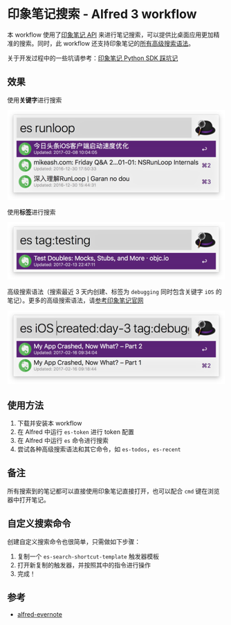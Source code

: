 
# 印象笔记搜索 - Alfred 3 workflow

本 workflow 使用了[印象笔记 API](https://dev.yinxiang.com/doc/) 来进行笔记搜索，可以提供比桌面应用更加精准的搜索。同时，此 workflow 还支持印象笔记的[所有高级搜索语法](https://dev.yinxiang.com/doc/articles/search_grammar.php)。

关于开发过程中的一些坑请参考：[印象笔记 Python SDK 踩坑记](http://www.swiftyper.com/2017/02/18/struggle-with-evernote-api/)

## 效果

使用**关键字**进行搜索

![Search by Keyword](./screenshots/search_keyword.png)

使用**标签**进行搜索

![Search by Tag](./screenshots/search_tag.png)

高级搜索语法（搜索最近 3 天内创建、标签为 `debugging` 同时包含关键字 `iOS` 的笔记）。更多的高级搜索语法，请[参考印象笔记官网](https://dev.yinxiang.com/doc/articles/search_grammar.php)

![Search by Advance Grammar](./screenshots/search_advance.png)

## 使用方法

1. 下载并安装本 workflow
2. 在 Alfred 中运行 `es-token` 进行 token 配置
3. 在 Alfred 中运行 `es` 命令进行搜索
4. 尝试各种高级搜索语法和其它命令，如 `es-todos`，`es-recent`

## 备注

所有搜索到的笔记都可以直接使用印象笔记直接打开，也可以配合 `cmd` 键在浏览器中打开笔记。

## 自定义搜索命令

创建自定义搜索命令也很简单，只需做如下步骤：

1. 复制一个 `es-search-shortcut-template` 触发器模板
2. 打开新复制的触发器，并按照其中的指令进行操作
3. 完成！

## 参考

* [alfred-evernote](https://github.com/shaoshing/alfred-evernote)
